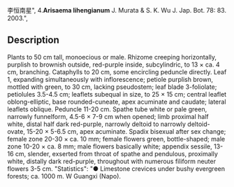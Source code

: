 李恒南星",
4.**Arisaema lihengianum** J. Murata & S. K. Wu J. Jap. Bot. 78: 83. 2003.",

## Description
Plants to 50 cm tall, monoecious or male. Rhizome creeping horizontally, purplish to brownish outside, red-purple inside, subcylindric, to 13 × ca. 4 cm, branching. Cataphylls to 20 cm, some encircling peduncle directly. Leaf 1, expanding simultaneously with inflorescence; petiole purplish brown, mottled with green, to 30 cm, lacking pseudostem; leaf blade 3-foliolate; petiolules 3.5-4.5 cm; leaflets subequal in size, to 25 × 15 cm; central leaflet oblong-elliptic, base rounded-cuneate, apex acuminate and caudate; lateral leaflets oblique. Peduncle 11-20 cm. Spathe tube white or pale green, narrowly funnelform, 4.5-6 × 7-9 cm when opened; limb proximal half white, distal half dark red-purple, narrowly deltoid to narrowly deltoid-ovate, 15-20 × 5-6.5 cm, apex acuminate. Spadix bisexual after sex change; female zone 20-30 × ca. 10 mm; female flowers green, bottle-shaped; male zone 10-20 × ca. 8 mm; male flowers basically white; appendix sessile, 13-16 cm, slender, exserted from throat of spathe and pendulous, proximally white, distally dark red-purple, throughout with numerous filiform neuter flowers 3-5 cm.
  "Statistics": "● Limestone crevices under bushy evergreen forests; ca. 1000 m. W Guangxi (Napo).
